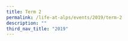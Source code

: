 ```yaml
---
title: Term 2
permalink: /life-at-alps/events/2019/term-2
description: ""
third_nav_title: "2019"
---
```


